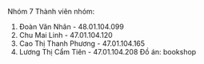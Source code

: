 Nhóm 7
Thành viên nhóm: 
1. Đoàn Văn Nhân - 48.01.104.099
2. Chu Mai Linh - 47.01.104.120
3. Cao Thị Thanh Phương - 47.01.104.165
4. Lương Thị Cẩm Tiên - 47.01.104.208
Đồ án: bookshop
